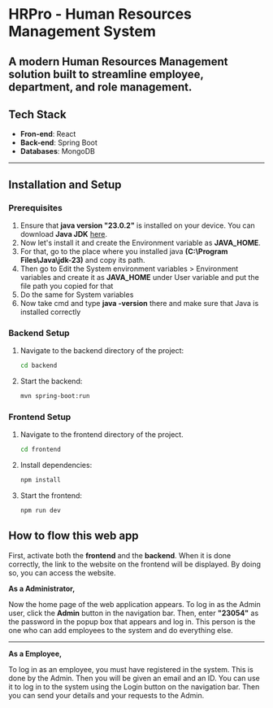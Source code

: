 # HRPro - Human Resources Management System

A modern Human Resources Management solution built to streamline employee, department, and role management.
---

## Tech Stack
- **Fron-end**: React
- **Back-end**: Spring Boot
- **Databases**: MongoDB

---

## Installation and Setup

### Prerequisites

1. Ensure that **java version "23.0.2"** is installed on your device. You can download **Java JDK** [here](https://www.oracle.com/java/technologies/downloads/).
2. Now let's install it and create the Environment variable as **JAVA_HOME**.
3. For that, go to the place where you installed java **(C:\Program Files\Java\jdk-23)** and copy its path.
4. Then go to Edit the System environment variables > Environment variables and create it as **JAVA_HOME** under User variable and put the file path you copied for that
5. Do the same for System variables
6. Now take cmd and type **java -version** there and make sure that Java is installed correctly

### Backend Setup

1. Navigate to the backend directory of the project:  
   ```bash
   cd backend

2. Start the backend:  
   ```bash
   mvn spring-boot:run

### Frontend Setup

1. Navigate to the frontend directory of the project.  
   ```bash
   cd frontend

2. Install dependencies:  
   ```bash
   npm install

3. Start the frontend:  
   ```bash
   npm run dev

## How to flow this web app

First, activate both the **frontend** and the **backend**. When it is done correctly, the link to the website on the frontend will be displayed. By doing so, you can access the website.

**As a Administrator,**

Now the home page of the web application appears. To log in as the Admin user, click the **Admin** button in the navigation bar. Then, enter **"23054"** as the password in the popup box that appears and log in. This person is the one who can add employees to the system and do everything else.

---

**As a Employee,**

To log in as an employee, you must have registered in the system. This is done by the Admin. Then you will be given an email and an ID. You can use it to log in to the system using the Login button on the navigation bar. Then you can send your details and your requests to the Admin.
